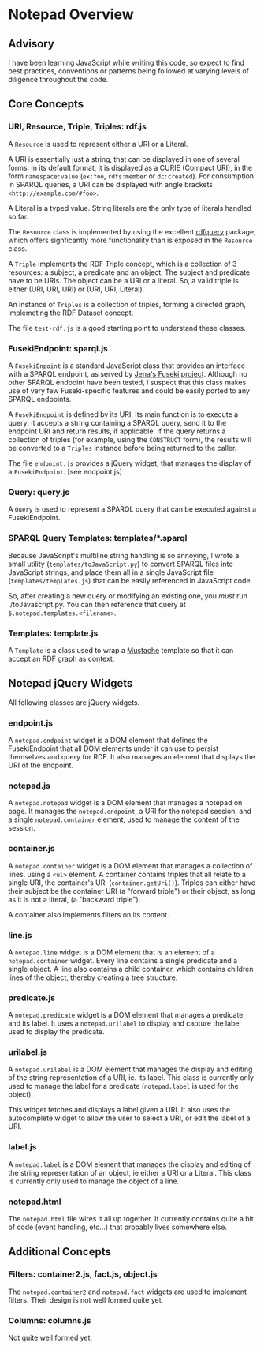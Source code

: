 Notepad Overview
================

Advisory
--------
I have been learning JavaScript while writing this code, so expect to find best
practices, conventions or patterns being followed at varying levels of diligence
throughout the code.


Core Concepts
-------------

### URI, Resource, Triple, Triples: rdf.js

A `Resource` is used to represent either a URI or a Literal.

A URI is essentially just a string, that can be displayed in one of several
forms.  In its default format, it is displayed as a CURIE (Compact URI), in the
form `namespace:value` (`ex:foo`,  `rdfs:member` or `dc:created`).  For consumption
in SPARQL queries, a URI can be displayed with angle brackets `<http://example.com/#foo>`.

A Literal is a typed value.  String literals are the only type of literals
handled so far.

The `Resource` class is implemented by using the excellent
[rdfquery](http://code.google.com/p/rdfquery/) package, which offers
signficantly more functionality than is exposed in the `Resource` class.

A `Triple` implements the RDF Triple concept, which is a collection of 3
resources: a subject, a predicate and an object.  The subject and predicate have
to be URIs.  The object can be a URI or a literal. So, a valid triple is either
(URI, URI, URI) or (URI, URI, Literal).

An instance of `Triples` is a collection of triples, forming a directed graph,
implemeting the RDF Dataset concept.

The file `test-rdf.js` is a good starting point to understand these classes.


### FusekiEndpoint: sparql.js

A `FusekiEnpoint` is a standard JavaScript class that provides an interface
with a SPARQL endpoint, as served by [Jena's Fuseki
project](http://jena.apache.org/documentation/serving_data).  Although no
other SPARQL endpoint have been tested, I suspect that this class makes use of
very few Fuseki-specific features and could be easily ported to any SPARQL
endpoints.

A `FusekiEndpoint` is defined by its URI.  Its main function is to execute a
query: it accepts a string containing a SPARQL query, send it to the endpoint
URI and return results, if applicable.  If the query returns a collection of
triples (for example, using the `CONSTRUCT` form), the results will be converted
to a `Triples` instance before being returned to the caller.

The file `endpoint.js` provides a jQuery widget, that manages the display of a
`FusekiEndpoint`. [see endpoint.js]


### Query: query.js

A `Query` is used to represent a SPARQL query that can be executed against a
FusekiEndpoint.

### SPARQL Query Templates: templates/*.sparql

Because JavaScript's multiline string handling is so annoying, I wrote a small
utility (`templates/toJavaScript.py`) to convert SPARQL files into JavaScript
strings, and place them all in a single JavaScript file
(`templates/templates.js`) that can be easily referenced in JavaScript code.

So, after creating a new query or modifying an existing one, you *must* run
./toJavascript.py.  You can then reference that query at
`$.notepad.templates.<filename>`.


### Templates: template.js

A `Template` is a class used to wrap a [Mustache](http://mustache.github.com/)
template so that it can accept an RDF graph as context.


## Notepad jQuery Widgets

All following classes are jQuery widgets.

### endpoint.js

A `notepad.endpoint` widget is a DOM element that defines the FusekiEndpoint
that all DOM elements under it can use to persist themselves and query for RDF.
It also manages an element that displays the URI of the endpoint.

### notepad.js

A `notepad.notepad` widget is a DOM element that manages a notepad on page.  It
manages the `notepad.endpoint`, a URI for the notepad session, and a single
`notepad.container` element, used to manage the content of the session.

### container.js

A `notepad.container` widget is a DOM element that manages a collection of
lines, using a `<ul>` element.  A container contains triples that all relate to
a single URI, the container's URI (`container.getUri()`).  Triples can either
have their subject be the container URI (a "forward triple") or their object, as
long as it is not a literal, (a "backward triple").

A container also implements filters on its content.

### line.js

A `notepad.line` widget is a DOM element that is an element of a
`notepad.container` widget.  Every line contains a single predicate and a single
object.  A line also contains a child container, which contains children lines
of the object, thereby creating a tree structure.

### predicate.js

A `notepad.predicate` widget is a DOM element that manages a predicate and its
label.  It uses a `notepad.urilabel` to display and capture the label used to
display the predicate.


### urilabel.js

A `notepad.urilabel` is a DOM element that manages the display and editing of
the string representation of a URI, ie. its label.  This class is currently only
used to manage the label for a predicate (`notepad.label` is used for the
object).

This widget fetches and displays a label given a URI.  It also uses the
autocomplete widget to allow the user to select a URI, or edit the label of a
URI.

### label.js

A `notepad.label` is a DOM element that manages the display and editing of the
string representation of an object, ie either a URI or a Literal.  This class is
currently only used to manage the object of a line.


### notepad.html

The `notepad.html` file wires it all up together.  It currently contains quite a
bit of code (event handling, etc…) that probably lives somewhere else.


## Additional Concepts

### Filters: container2.js, fact.js, object.js

The `notepad.container2` and `notepad.fact` widgets are used to implement
filters.  Their design is not well formed quite yet.


### Columns: columns.js

Not quite well formed yet.
